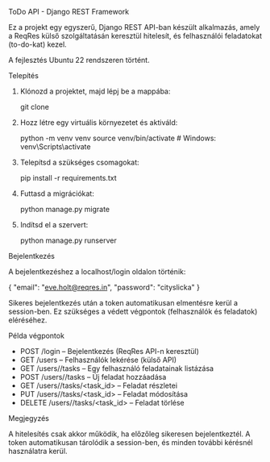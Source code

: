 ToDo API - Django REST Framework

Ez a projekt egy egyszerű, Django REST API-ban készült alkalmazás, amely a ReqRes külső szolgáltatásán keresztül hitelesít, és felhasználói feladatokat (to-do-kat) kezel.

A fejlesztés Ubuntu 22 rendszeren történt.

Telepítés

1. Klónozd a projektet, majd lépj be a mappába:

    git clone <repo-url>

2. Hozz létre egy virtuális környezetet és aktiváld:

    python -m venv venv
    source venv/bin/activate  # Windows: venv\Scripts\activate

3. Telepítsd a szükséges csomagokat:

    pip install -r requirements.txt

4. Futtasd a migrációkat:

    python manage.py migrate

5. Indítsd el a szervert:

    python manage.py runserver

Bejelentkezés

A bejelentkezéshez a localhost/login oldalon történik:

{
  "email": "eve.holt@reqres.in",
  "password": "cityslicka"
}

Sikeres bejelentkezés után a token automatikusan elmentésre kerül a session-ben. Ez szükséges a védett végpontok (felhasználók és feladatok) eléréséhez.

Példa végpontok

- POST /login – Bejelentkezés (ReqRes API-n keresztül)
- GET /users – Felhasználók lekérése (külső API)
- GET /users/<id>/tasks – Egy felhasználó feladatainak listázása
- POST /users/<id>/tasks – Új feladat hozzáadása
- GET /users/<id>/tasks/<task_id> – Feladat részletei
- PUT /users/<id>/tasks/<task_id> – Feladat módosítása
- DELETE /users/<id>/tasks/<task_id> – Feladat törlése

Megjegyzés

A hitelesítés csak akkor működik, ha előzőleg sikeresen bejelentkeztél. A token automatikusan tárolódik a session-ben, és minden további kérésnél használatra kerül.
